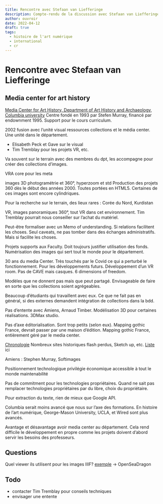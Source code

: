 ```yaml
---
title: Rencontre avec Stefaan van Liefferinge
description: Compte-rendu de la discussion avec Stefaan van Liefferinge
author: ouvroir
date: 2022-04-12
draft: true
tags:
  - histoire de l'art numérique
  - international
  - cr
---
```


# Rencontre avec Stefaan van Liefferinge

## Media center for art history
[Media Center for Art History, Department of Art History and Archaeology, Columbia university](https://learn.columbia.edu/media-center-art-history)
Centre fondé en 1993 par Stefen Murray, financé par endownment 1995.
Support pour le cours curriculum.

2002 fusion avec l’unité visual ressources collections et le média center. Une unité dans le département. 

- Elisabeth Peck et Gave  sur le visual
- Tim Tremblay pour les projets VR, etc.

Va souvent sur le terrain avec des membres du dpt, les accompagne pour créer des collections d’images. 

VRA core pour les meta

images 3D photogramétrie et 360°, hyperzoom et std
Production des projets 360 dès le début des années 2000. Toutes portées en HTML5. Certaines de ces images sont encore cylindriques.

Pour la recherche sur le terrain, des lieux rares : Corée du Nord, Kurdistan

VR, images panoramiques 360°, tout VR dans cet environnement.
Tim Tremblay pourrait nous conseiller sur l’achat du matériel.

Peut-être formaliser avec un Memo of understanding.
Si relations facilitent les choses. Seul caveats, ne pas tomber dans des échanges administratifs. Mais si facilite les choses.


Projets supports aux Faculty.
Doit toujours justifier utilisation des fonds. Numérisation des images qui sert tout le monde pour le département. 

30 ans du media Center. Très touchés par le Covid ce qui a perturbé le fonctionnement. Pour les développements futurs. Développement d’un VR room. Pas de CAVE mais casques. 6 dimensions of freedom.

Modèles que ne donnent pas mais que peut partagé.
Envisageable de faire en sorte que les collections soient agrégeables.

Beaucoup d’étudiants qui travaillent avec eux.
Ce que ne fait pas en général, si des externes demandent intégration de collections dans la bdd.

Pas d’entente avec Amiens, Arnaud Timber.
Modélisation 3D pour certaines réalisations. 3DMax studio.

Pas d’axe éditorialisation. Sont trop petits (selon eux).
Mapping gothic France, devrait passer par une maison d’édition. Mapping gothic France, entièrement géré par le media center.

[Chronologie](https://learn.columbia.edu/projects)
Nombreux sites historiques flash perdus, Sketch up, etc.
[Liste](https://learn.columbia.edu/index-of-projects) ici 

Amiens : Stephen Murray, Softimages

Positionnement technologique
privilégie économique
accessible à tout le monde
maintenabilité

Pas de commitment pour les technologies propriétaires. Quand ne sait pas remplacer technologies propriétaires par du libre, choix du propriétaire.

Pour extraction du texte, rien de mieux que Google API.

Columbia serait moins avancé que nous sur l’axe des formations. En histoire de l’art numérique, George-Mason University, UCLA, et Wired sont plus avancés.

Avantage et désavantage avoir media center au département. Cela rend difficile le développement en propre comme les projets doivent d’abord servir les besoins des professeurs.


## Questions
Quel viewer ils utilisent pour les images IIIF? [exemple](https://mcid.mcah.columbia.edu/search/fieldwork-bauhaus) → OpenSeaDragon


## Todo
- contacter Tim Tremblay pour conseils techniques
- envisager une entente
